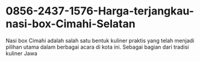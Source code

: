 # 0856-2437-1576-Harga-terjangkau-nasi-box-Cimahi-Selatan
Nasi box Cimahi adalah salah satu bentuk kuliner praktis yang telah menjadi pilihan utama dalam berbagai acara di kota ini. Sebagai bagian dari tradisi kuliner Jawa 
